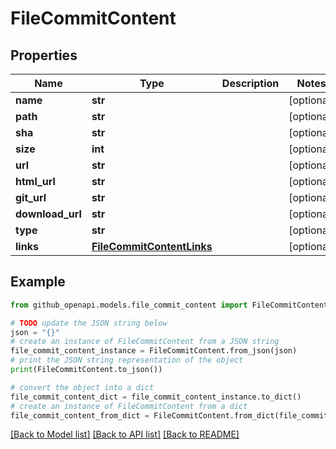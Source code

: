# FileCommitContent


## Properties

Name | Type | Description | Notes
------------ | ------------- | ------------- | -------------
**name** | **str** |  | [optional] 
**path** | **str** |  | [optional] 
**sha** | **str** |  | [optional] 
**size** | **int** |  | [optional] 
**url** | **str** |  | [optional] 
**html_url** | **str** |  | [optional] 
**git_url** | **str** |  | [optional] 
**download_url** | **str** |  | [optional] 
**type** | **str** |  | [optional] 
**links** | [**FileCommitContentLinks**](FileCommitContentLinks.md) |  | [optional] 

## Example

```python
from github_openapi.models.file_commit_content import FileCommitContent

# TODO update the JSON string below
json = "{}"
# create an instance of FileCommitContent from a JSON string
file_commit_content_instance = FileCommitContent.from_json(json)
# print the JSON string representation of the object
print(FileCommitContent.to_json())

# convert the object into a dict
file_commit_content_dict = file_commit_content_instance.to_dict()
# create an instance of FileCommitContent from a dict
file_commit_content_from_dict = FileCommitContent.from_dict(file_commit_content_dict)
```
[[Back to Model list]](../README.md#documentation-for-models) [[Back to API list]](../README.md#documentation-for-api-endpoints) [[Back to README]](../README.md)


